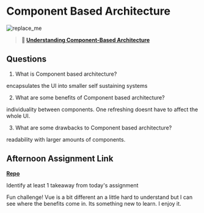 # Component Based Architecture

![replace_me](https://codeworks.blob.core.windows.net/public/assets/img/illustrations/placeholder.svg)

> **📖 [Understanding Component-Based Architecture](https://codeworksacademy.com/fs-student-guide/resources/wk6/01-Component-Based-Architecture)**

## Questions

1. What is Component based architecture?

encapsulates the UI into smaller self sustaining systems

2. What are some benefits of Component based architecture?

individuality between components. One refreshing doesnt have to affect the whole UI.

3. What are some drawbacks to Component based architecture?

readability with larger amounts of components.

## Afternoon Assignment Link

**[Repo](https://github.com/GregBullington/vue-playground)**

Identify at least 1 takeaway from today's assignment

Fun challenge! Vue is a bit different an a little hard to understand but I can see where the benefits come in. Its something new to learn. I enjoy it.
